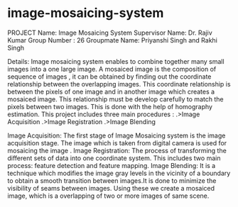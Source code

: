 # image-mosaicing-system
PROJECT Name: Image Mosaicing System
Supervisor Name: Dr. Rajiv Kumar
Group Number : 26
Groupmate Name: Priyanshi Singh and Rakhi Singh

Details:
Image mosaicing system  enables to combine together many small images into a one large image. A mosaiced image is the composition of sequence of images , it can be obtained by finding out the coordinate relationship between the overlapping images. This coordinate relationship is between the pixels of one image and in another image which creates a mosaiced image. This relationship must be develop carefully to match the pixels between two images. This is done with the help of homography estimation. 
This project includes three main procedures :
.>Image Acquisition
.>Image Registration
.>Image Blending

Image Acquisition:
The first stage of Image Mosaicing system is the image acquisition stage. The image which is taken from  digital camera is used for mosaicing the image .
Image Registration:
The process of transforming the different sets of data into one coordinate system. This includes two main process: feature detection and feature mapping.
Image Blending:
It is a technique which modifies the image gray levels in the vicinity of a boundary to obtain a smooth transition between images.It is done to minimize the visibility of seams between images.
Using these we create a mosaiced image, which is a overlapping of two or more images of same scene.





